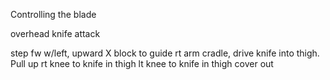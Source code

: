 Controlling the blade

overhead knife attack

step fw w/left, upward X block to guide rt arm cradle, drive knife into thigh.
Pull up
rt knee to knife in thigh
lt knee to knife in thigh
cover out